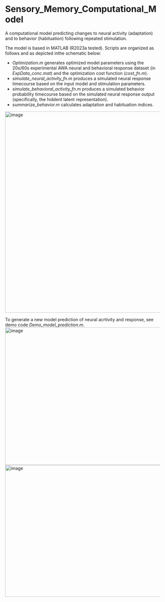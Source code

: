 # Sensory_Memory_Computational_Model
A computational model predicting changes to neural activity (adaptation) and to behavior (habituation) following repeated stimulation. 

The model is based in MATLAB (R2023a tested). Scripts are organized as follows and as depicted inthe schematic below:
* _Optimization.m_ generates optimized model parameters using the 20s/60s experimental AWA neural and behavioral response dataset (in _ExpData_conc.mat_) and the optimization cost function (_cost_fn.m_).
* _simulate_neural_activity_fn.m_ produces a simulated neural response timecourse based on the input model and stimulation parameters.
* _simulate_behavioral_activity_fn.m_ produces a simulated behavior probability timecourse based on the simulated neural response output (specifically, the hiddent latent representation).
* _summarize_behavior.m_ calculates adaptation and habituation indices.
<img width="1103" height="653" alt="image" src="https://github.com/user-attachments/assets/4a357d0d-e943-472a-80a5-cbb85dc41e37" />


To generate a new model prediction of neural acrtivity and response, see demo code _Demo_model_prediction.m_.
<img width="726" height="447" alt="image" src="https://github.com/user-attachments/assets/58a05e44-fded-4db8-b595-713f6b019bf6" />
<img width="726" height="428" alt="image" src="https://github.com/user-attachments/assets/c8dfc57e-c7dc-4710-946a-5fb3c5cf0d47" />
